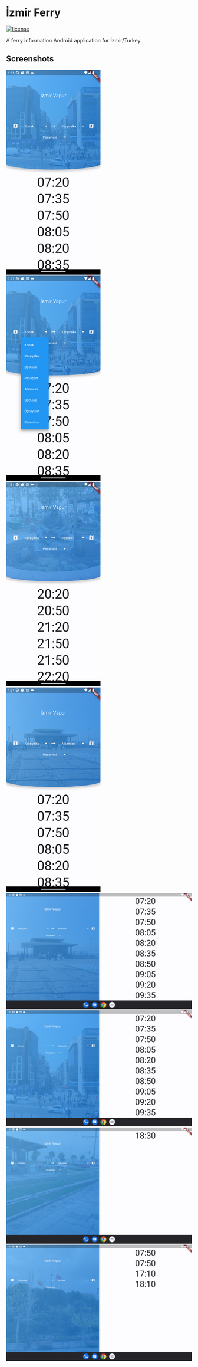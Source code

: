 # İzmir Ferry

[![license](https://img.shields.io/badge/license-MPLv2-blue?style=flat-square)](https://www.tldrlegal.com/license/mozilla-public-license-2-0-mpl-2)

A ferry information Android application for İzmir/Turkey.

## Screenshots

<img src="assets/brand/Screenshot_1684967483.png" width="256" />
<img src="assets/brand/Screenshot_1684967494.png" width="256" />
<img src="assets/brand/Screenshot_1684967508.png" width="256" />
<img src="assets/brand/Screenshot_1684967522.png" width="256" />
<img src="assets/brand/Screenshot_1684967588.png" width="512" />
<img src="assets/brand/Screenshot_1684967597.png" width="512" />
<img src="assets/brand/Screenshot_1684967604.png" width="512" />
<img src="assets/brand/Screenshot_1684967612.png" width="512" />